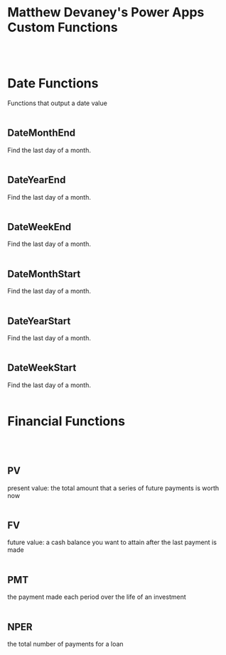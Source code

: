 # Matthew Devaney's Power Apps Custom Functions
</br></br>

# Date Functions
Functions that output a date value</br></br>

## DateMonthEnd
Find the last day of a month.</br></br>

## DateYearEnd
Find the last day of a month.</br></br>

## DateWeekEnd
Find the last day of a month.</br></br>

## DateMonthStart
Find the last day of a month.</br></br>

## DateYearStart
Find the last day of a month.</br></br>

## DateWeekStart
Find the last day of a month.</br></br>


# Financial Functions
</br></br>

## PV
present value: the total amount that a series of future payments is worth now</br></br>

## FV
future value: a cash balance you want to attain after the last payment is made</br></br>

## PMT
the payment made each period over the life of an investment</br></br>

## NPER
the total number of payments for a loan</br></br>
